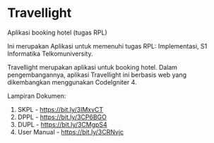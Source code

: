 # Travellight
Aplikasi booking hotel (tugas RPL)


Ini merupakan Aplikasi untuk memenuhi tugas RPL: Implementasi, S1 Informatika Telkomuniversity.

Travellight merupakan aplikasi untuk booking hotel. Dalam pengembangannya, aplikasi Travellight ini berbasis web yang dikembangkan menggunakan CodeIgniter 4.

Lampiran Dokumen:
1. SKPL - https://bit.ly/3IMxvCT
2. DPPL - https://bit.ly/3CP6BGO
3. DUPL - https://bit.ly/3CMgpS4
4. User Manual - https://bit.ly/3CRNvjc
